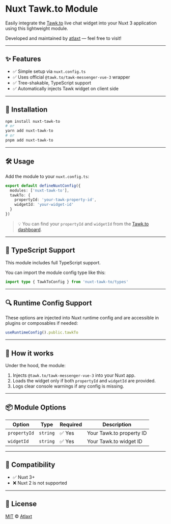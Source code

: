 # Nuxt Tawk.to Module

Easily integrate the [Tawk.to](https://www.tawk.to/) live chat widget into your Nuxt 3 application using this lightweight module.

Developed and maintained by [atlaxt](https://atlaxt.me) — feel free to visit!

---

## ✨ Features

- ✅ Simple setup via `nuxt.config.ts`
- ✅ Uses official `@tawk.to/tawk-messenger-vue-3` wrapper
- ✅ Tree-shakable, TypeScript support
- ✅ Automatically injects Tawk widget on client side

---

## 🚀 Installation

```bash
npm install nuxt-tawk-to
# or
yarn add nuxt-tawk-to
# or
pnpm add nuxt-tawk-to
```

---

## 🛠️ Usage

Add the module to your `nuxt.config.ts`:

```ts
export default defineNuxtConfig({
  modules: ['nuxt-tawk-to'],
  tawkTo: {
    propertyId: 'your-tawk-property-id',
    widgetId: 'your-widget-id'
  }
})
```

> 💡 You can find your `propertyId` and `widgetId` from the [Tawk.to dashboard](https://dashboard.tawk.to/).

---

## 🧾 TypeScript Support

This module includes full TypeScript support.

You can import the module config type like this:

```ts
import type { TawkToConfig } from 'nuxt-tawk-to/types'
```

---

## 🔍 Runtime Config Support

These options are injected into Nuxt runtime config and are accessible in plugins or composables if needed:

```ts
useRuntimeConfig().public.tawkTo
```

---

## 🧠 How it works

Under the hood, the module:

1. Injects `@tawk.to/tawk-messenger-vue-3` into your Nuxt app.
2. Loads the widget only if both `propertyId` and `widgetId` are provided.
3. Logs clear console warnings if any config is missing.

---

## 📦 Module Options

| Option       | Type     | Required | Description                                |
|--------------|----------|----------|--------------------------------------------|
| `propertyId` | `string` | ✅ Yes   | Your Tawk.to property ID                   |
| `widgetId`   | `string` | ✅ Yes   | Your Tawk.to widget ID                     |

---

## 🧩 Compatibility

- ✅ Nuxt 3+
- ❌ Nuxt 2 is not supported

---

## 📄 License

[MIT](./LICENSE) © [Atlaxt](https://atlaxt.me)